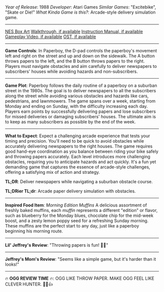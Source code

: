 *Year of Release*: 1988
*Developer*: Atari Games
*Similar Games*: "Excitebike", "Skate or Die!"
*What Kinda Game is this?*: Arcade-style delivery simulation game.

---
[NES Box Art](https://www.google.com/search?tbm=isch&q=NES+Box+Art+Paperboy) 
[Walkthrough, if available](https://www.google.com/search?q=Walkthrough+NES+Paperboy)
[Instruction Manual, if available](https://www.google.com/search?q=NES+Instruction+Manual+Paperboy)
[Gameplay Video, if available](https://www.youtube.com/results?search_query=gameplay+NES+Paperboy) 
[OST, if available](https://www.youtube.com/results?search_query=gameplay+NES+Paperboy+OST)

- - -
**Game Controls**:
In Paperboy, the D-pad controls the paperboy's movement left and right on the street and up and down on the sidewalk. The A button throws papers to the left, and the B button throws papers to the right. Players must navigate obstacles and aim carefully to deliver newspapers to subscribers' houses while avoiding hazards and non-subscribers.

- - -
**Game Plot**: 
Paperboy follows the daily routine of a paperboy on a suburban street in the 1980s. The goal is to deliver newspapers to all the subscribers along the street while avoiding various obstacles and hazards like cars, pedestrians, and lawnmowers. The game spans over a week, starting from Monday and ending on Sunday, with the difficulty increasing each day. Players earn points by successfully delivering papers and lose subscribers for missed deliveries or damaging subscribers' houses. The ultimate aim is to keep as many subscribers as possible by the end of the week.

- - -
**What to Expect**: 
Expect a challenging arcade experience that tests your timing and precision. You'll need to be quick to avoid obstacles while accurately delivering newspapers to the right houses. The game requires good hand-eye coordination as you balance between riding your bike safely and throwing papers accurately. Each level introduces more challenging obstacles, requiring you to anticipate hazards and act quickly. It's a fun yet demanding game that captures the essence of arcade-style challenges, offering a satisfying mix of action and strategy.

**TL;DR**:
Deliver newspapers while navigating a suburban obstacle course.

**TL;DRier TL;dr**: 
Arcade paper delivery simulation with obstacles.

---
**Inspired Food Item**: *Morning Edition Muffins*
A delicious assortment of freshly baked muffins, each *muffin* represents a different "edition" or flavor, such as blueberry for the Monday blues, chocolate chip for the mid-week boost, and a zesty lemon poppy seed for a refreshing Sunday morning. These muffins are the perfect start to any day, just like a paperboy beginning his morning route.

---
**Lil' Jeffrey's Review**: "Throwing papers is fun! 📰😆"

---
**Jeffrey's Mom's Review**: "Seems like a simple game, but it's harder than it looks!"

---
🔥 **OGG REVIEW TIME** 🔥: OGG LIKE THROW PAPER. MAKE OGG FEEL LIKE CLEVER HUNTER. 📰🎯👍